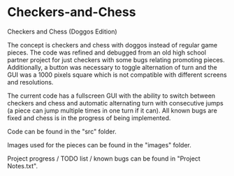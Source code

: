 # Checkers-and-Chess
Checkers and Chess (Doggos Edition)

The concept is checkers and chess with doggos instead of regular game pieces. The code was refined and debugged from an old high school partner project for just checkers with some bugs relating promoting pieces. Additionally, a button was necessary to toggle alternation of turn and the GUI was a 1000 pixels square which is not compatible with different screens and resolutions.

The current code has a fullscreen GUI with the ability to switch between checkers and chess and automatic alternating turn with consecutive jumps (a piece can jump multiple times in one turn if it can). All known bugs are fixed and chess is in the progress of being implemented.

Code can be found in the "src" folder.

Images used for the pieces can be found in the "images" folder.

Project progress / TODO list / known bugs can be found in "Project Notes.txt".